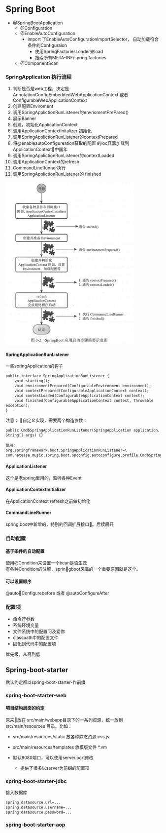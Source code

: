 # Spring Boot

- @SpringBootApplication
    - @Configuration
    - @EnableAutoConfiguration
        - import 了EnableAutoConfigurationImportSelector， 自动加载符合条件的Configuraion
            - 使用SpringFactoriesLoader来load
            - 搜索所有META-INF/spring.factories
    - @ComponentScan


### SpringApplication 执行流程

1. 判断是否是web工程，决定是AnnotationConfigEmbeddedWebApplicationContext 或者 ConfigurableWebApplicationContext
2. 创建配置Enviroment
3. 调用SpringApplictionRunListener的envriomentPrePared()
4. 展示Banner
5. 创建，初始化ApplicationContext
6. 调用ApplicationContextInitalizer 初始化
7. 调用SpringApplictionRunListener的contextPrepared
8. 将@enableautoConfigureation获取的配置 的ioc容器加载到ApplicationContext中国年
9. 调用SpringApplictionRunListener的contextLoaded
10. 调用ApplicationContext的refresh
11. CommandLineRunner执行
11. 调用SpringApplictionRunListener的 finished

![](Springboot启动.png)

#### SpringApplicationRunListener

一些springApplication的钩子

```
public interface SpringApplicationRunListener {
	void starting();
	void environmentPrepared(ConfigurableEnvironment environment);
	void contextPrepared(ConfigurableApplicationContext context);
	void contextLoaded(ConfigurableApplicationContext context);
	void finished(ConfigurableApplicationContext context, Throwable exception);
}
```

注意：
自定义实现，需要两个构造参数：
```
public CmdbSpringApplicationRunListener(SpringApplication application, String[] args) {}

使用：
org.springframework.boot.SpringApplicationRunListener=\
com.netease.music.spring.boot.opconfig.autoconfigure.profile.CmdbSpringApplicationRunListener
```

#### ApplicationListener
这个是老spring里用的，监听各种Event

#### ApplicationContextInitializer
在ApplicationContext refresh之前做初始化

#### CommandLineRunner

spring boot中新增的，特别的回调扩展接口。后续展开

### 自动配置

#### 基于条件的自动配置
使用@Condition来设置一个bean是否生效  
有各种Condition的注解，springboot风靡的一个重要原因就是这个。

#### 可以设置顺序
@autoConfigurebefore 或者 @autoConfigureAfter

### 配置项
- 命令行参数
- 系统环境变量
- 文件系统中的配置问及爱你
- classpath中的配置文件
- 固化到代码中的配置项

优先级，从高到低

## Spring-boot-starter
默认约定都以spring-boot-starter-作前缀

### spring-boot-starter-web

#### 项目结构层面的约定
原来放在 src/main/webapp目录下的一系列资源，统一放到src/main/resources 目录。比如：
- src/main/resources/static 放各种静态资源 css,js
- src/main/resources/templates 放模版文件 *.vm

- 默认8080端口，可以使用server.port修改  
    - 提供了很多以server为前缀的配置项

### spring-boot-starter-jdbc

接入数据库

```
spring.datasource.url=...
spring.datasource.username=...
spring.datasource.password=...
```


### spring-boot-starter-aop
